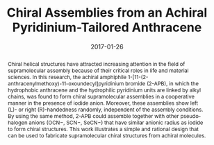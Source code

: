 ---
title: Chiral Assemblies from an Achiral Pyridinium-Tailored Anthracene
authors:
- Jun Hu
- Lei Gao
- 朱有亮
- Peiyi Wang
- Yuan Lin
- Zhaoyan Sun
- Song Yang
- Qian Wang
date: '2017-01-26'
doi: 10.1002/chem.201604730
publish_types: 期刊文章
publication: Chemistry – A European Journal
abstract: Chiral helical structures have attracted increasing attention  in the field of supramolecular assembly because of their critical roles  in life and material sciences. In this research, the achiral amphiphile  1-[11-(2-anthracenylmethoxy)-11-oxoundecyl]pyridinium bromide (2-APB),  in which the hydrophobic anthracene and the hydrophilic pyridinium units  are linked by alkyl chains, was found to form chiral supramolecular  assemblies in a cooperative manner in the presence of iodide anion.  Moreover, these assemblies show left (L)- or right (R)-handedness  randomly, independent of the assembly conditions. By using the same  method, 2-APB could assemble together with other pseudo-halogen anions  (OCN−, SCN−, SeCN−) that have similar anionic radius as iodide to form  chiral structures. This work illustrates a simple and rational design  that can be used to fabricate supramolecular chiral structures from  achiral molecules.
url_pdf: https://onlinelibrary.wiley.com/doi/abs/10.1002/chem.201604730
---